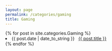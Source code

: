 ```yaml
---
layout: page
permalink: /categories/gaming
title: Gaming
---
```


<div id="archives">
  <div class="archive-group">
    {% for post in site.categories.Gaming %}
     <li><span>{{ post.date | date_to_string }}</span> &nbsp; <a href="{{ post.url }}">{{ post.title }}</a></li>
    {% endfor %}
  </div>
</div>
